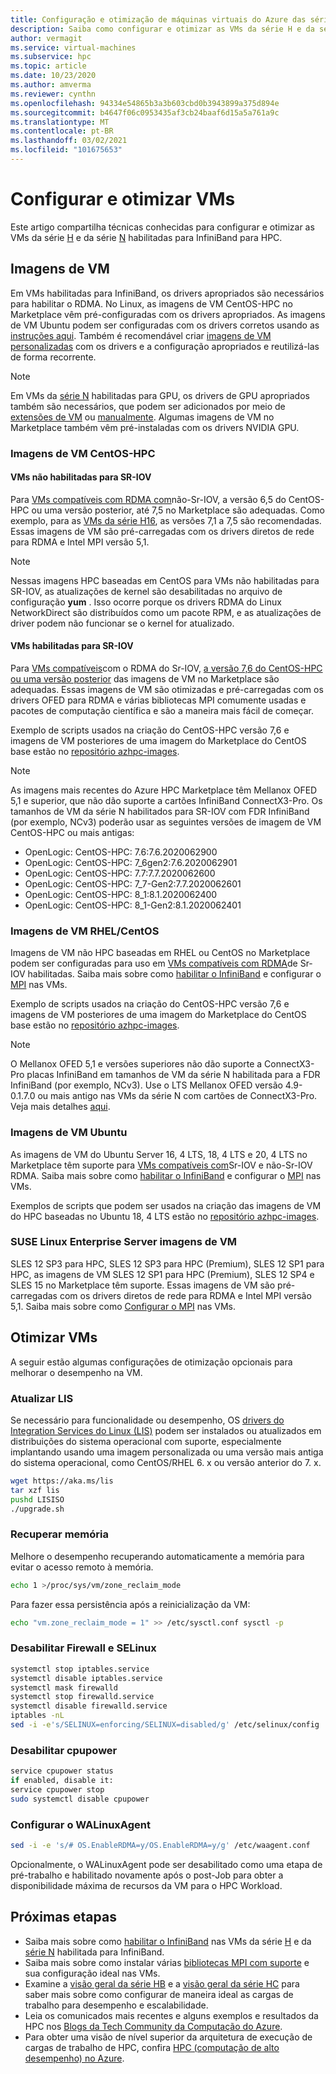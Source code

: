 ```yaml
---
title: Configuração e otimização de máquinas virtuais do Azure das séries H e N-Series habilitadas para InfiniBand
description: Saiba como configurar e otimizar as VMs da série H e da série N habilitada para InfiniBand para HPC.
author: vermagit
ms.service: virtual-machines
ms.subservice: hpc
ms.topic: article
ms.date: 10/23/2020
ms.author: amverma
ms.reviewer: cynthn
ms.openlocfilehash: 94334e54865b3a3b603cbd0b3943899a375d894e
ms.sourcegitcommit: b4647f06c0953435af3cb24baaf6d15a5a761a9c
ms.translationtype: MT
ms.contentlocale: pt-BR
ms.lasthandoff: 03/02/2021
ms.locfileid: "101675653"
---
```

# <a name="configure-and-optimize-vms"></a>Configurar e otimizar VMs

Este artigo compartilha técnicas conhecidas para configurar e otimizar as VMs da série [H](../../sizes-hpc.md) e da série [N](../../sizes-gpu.md) habilitadas para InfiniBand para HPC.

## <a name="vm-images"></a>Imagens de VM
Em VMs habilitadas para InfiniBand, os drivers apropriados são necessários para habilitar o RDMA. No Linux, as imagens de VM CentOS-HPC no Marketplace vêm pré-configuradas com os drivers apropriados. As imagens de VM Ubuntu podem ser configuradas com os drivers corretos usando as [instruções aqui](https://techcommunity.microsoft.com/t5/azure-compute/configuring-infiniband-for-ubuntu-hpc-and-gpu-vms/ba-p/1221351). Também é recomendável criar [imagens de VM personalizadas](../../linux/tutorial-custom-images.md) com os drivers e a configuração apropriados e reutilizá-las de forma recorrente.

> [!NOTE]
> Em VMs da [série N](../../sizes-gpu.md) habilitadas para GPU, os drivers de GPU apropriados também são necessários, que podem ser adicionados por meio de [extensões de VM](../../extensions/hpccompute-gpu-linux.md) ou [manualmente](../../linux/n-series-driver-setup.md). Algumas imagens de VM no Marketplace também vêm pré-instaladas com os drivers NVIDIA GPU.

### <a name="centos-hpc-vm-images"></a>Imagens de VM CentOS-HPC

#### <a name="non-sr-iov-enabled-vms"></a>VMs não habilitadas para SR-IOV
Para [VMs compatíveis com RDMA com](../../sizes-hpc.md#rdma-capable-instances)não-Sr-IOV, a versão 6,5 do CentOS-HPC ou uma versão posterior, até 7,5 no Marketplace são adequadas. Como exemplo, para as [VMs da série H16](../../h-series.md), as versões 7,1 a 7,5 são recomendadas. Essas imagens de VM são pré-carregadas com os drivers diretos de rede para RDMA e Intel MPI versão 5,1.

> [!NOTE]
> Nessas imagens HPC baseadas em CentOS para VMs não habilitadas para SR-IOV, as atualizações de kernel são desabilitadas no arquivo de configuração **yum** . Isso ocorre porque os drivers RDMA do Linux NetworkDirect são distribuídos como um pacote RPM, e as atualizações de driver podem não funcionar se o kernel for atualizado.

#### <a name="sr-iov-enabled-vms"></a>VMs habilitadas para SR-IOV
  Para [VMs compatíveis](../../sizes-hpc.md#rdma-capable-instances)com o RDMA do Sr-IOV, [a versão 7,6 do CentOS-HPC ou uma versão posterior](https://techcommunity.microsoft.com/t5/Azure-Compute/CentOS-HPC-VM-Image-for-SR-IOV-enabled-Azure-HPC-VMs/ba-p/665557) das imagens de VM no Marketplace são adequadas. Essas imagens de VM são otimizadas e pré-carregadas com os drivers OFED para RDMA e várias bibliotecas MPI comumente usadas e pacotes de computação científica e são a maneira mais fácil de começar.

  Exemplo de scripts usados na criação do CentOS-HPC versão 7,6 e imagens de VM posteriores de uma imagem do Marketplace do CentOS base estão no [repositório azhpc-images](https://github.com/Azure/azhpc-images/tree/master/centos).
  
  > [!NOTE] 
  > As imagens mais recentes do Azure HPC Marketplace têm Mellanox OFED 5,1 e superior, que não dão suporte a cartões InfiniBand ConnectX3-Pro. Os tamanhos de VM da série N habilitados para SR-IOV com FDR InfiniBand (por exemplo, NCv3) poderão usar as seguintes versões de imagem de VM CentOS-HPC ou mais antigas:
  >- OpenLogic: CentOS-HPC: 7.6:7.6.2020062900
  >- OpenLogic: CentOS-HPC: 7_6gen2:7.6.2020062901
  >- OpenLogic: CentOS-HPC: 7.7:7.7.2020062600
  >- OpenLogic: CentOS-HPC: 7_7-Gen2:7.7.2020062601
  >- OpenLogic: CentOS-HPC: 8_1:8.1.2020062400
  >- OpenLogic: CentOS-HPC: 8_1-Gen2:8.1.2020062401


### <a name="rhelcentos-vm-images"></a>Imagens de VM RHEL/CentOS
Imagens de VM não HPC baseadas em RHEL ou CentOS no Marketplace podem ser configuradas para uso em [VMs compatíveis com RDMA](../../sizes-hpc.md#rdma-capable-instances)de Sr-IOV habilitadas. Saiba mais sobre como [habilitar o InfiniBand](enable-infiniband.md) e configurar o [MPI](setup-mpi.md) nas VMs.

  Exemplo de scripts usados na criação do CentOS-HPC versão 7,6 e imagens de VM posteriores de uma imagem do Marketplace do CentOS base estão no [repositório azhpc-images](https://github.com/Azure/azhpc-images/tree/master/centos).
  
  > [!NOTE]
  > O Mellanox OFED 5,1 e versões superiores não dão suporte a ConnectX3-Pro placas InfiniBand em tamanhos de VM da série N habilitada para a FDR InfiniBand (por exemplo, NCv3). Use o LTS Mellanox OFED versão 4.9-0.1.7.0 ou mais antigo nas VMs da série N com cartões de ConnectX3-Pro. Veja mais detalhes [aqui](https://www.mellanox.com/products/infiniband-drivers/linux/mlnx_ofed).

### <a name="ubuntu-vm-images"></a>Imagens de VM Ubuntu
As imagens de VM do Ubuntu Server 16, 4 LTS, 18, 4 LTS e 20, 4 LTS no Marketplace têm suporte para [VMs compatíveis com](../../sizes-hpc.md#rdma-capable-instances)Sr-IOV e não-Sr-IOV RDMA. Saiba mais sobre como [habilitar o InfiniBand](enable-infiniband.md) e configurar o [MPI](setup-mpi.md) nas VMs.

  Exemplos de scripts que podem ser usados na criação das imagens de VM do HPC baseadas no Ubuntu 18, 4 LTS estão no [repositório azhpc-images](https://github.com/Azure/azhpc-images/tree/master/ubuntu/ubuntu-18.x/ubuntu-18.04-hpc).

### <a name="suse-linux-enterprise-server-vm-images"></a>SUSE Linux Enterprise Server imagens de VM
SLES 12 SP3 para HPC, SLES 12 SP3 para HPC (Premium), SLES 12 SP1 para HPC, as imagens de VM SLES 12 SP1 para HPC (Premium), SLES 12 SP4 e SLES 15 no Marketplace têm suporte. Essas imagens de VM são pré-carregadas com os drivers diretos de rede para RDMA e Intel MPI versão 5,1. Saiba mais sobre como [Configurar o MPI](setup-mpi.md) nas VMs.

## <a name="optimize-vms"></a>Otimizar VMs

A seguir estão algumas configurações de otimização opcionais para melhorar o desempenho na VM.

### <a name="update-lis"></a>Atualizar LIS

Se necessário para funcionalidade ou desempenho, OS [drivers do Integration Services do Linux (LIS)](../../linux/endorsed-distros.md) podem ser instalados ou atualizados em distribuições do sistema operacional com suporte, especialmente implantando usando uma imagem personalizada ou uma versão mais antiga do sistema operacional, como CentOS/RHEL 6. x ou versão anterior do 7. x.

```bash
wget https://aka.ms/lis
tar xzf lis
pushd LISISO
./upgrade.sh
```

### <a name="reclaim-memory"></a>Recuperar memória

Melhore o desempenho recuperando automaticamente a memória para evitar o acesso remoto à memória.

```bash
echo 1 >/proc/sys/vm/zone_reclaim_mode
```

Para fazer essa persistência após a reinicialização da VM:

```bash
echo "vm.zone_reclaim_mode = 1" >> /etc/sysctl.conf sysctl -p
```

### <a name="disable-firewall-and-selinux"></a>Desabilitar Firewall e SELinux

```bash
systemctl stop iptables.service
systemctl disable iptables.service
systemctl mask firewalld
systemctl stop firewalld.service
systemctl disable firewalld.service
iptables -nL
sed -i -e's/SELINUX=enforcing/SELINUX=disabled/g' /etc/selinux/config
```

### <a name="disable-cpupower"></a>Desabilitar cpupower

```bash
service cpupower status
if enabled, disable it:
service cpupower stop
sudo systemctl disable cpupower
```

### <a name="configure-walinuxagent"></a>Configurar o WALinuxAgent

```bash
sed -i -e 's/# OS.EnableRDMA=y/OS.EnableRDMA=y/g' /etc/waagent.conf
```
Opcionalmente, o WALinuxAgent pode ser desabilitado como uma etapa de pré-trabalho e habilitado novamente após o post-Job para obter a disponibilidade máxima de recursos da VM para o HPC Workload.


## <a name="next-steps"></a>Próximas etapas

- Saiba mais sobre como [habilitar o InfiniBand](enable-infiniband.md) nas VMs da série [H](../../sizes-hpc.md) e da [série N](../../sizes-gpu.md) habilitada para InfiniBand.
- Saiba mais sobre como instalar várias [bibliotecas MPI com suporte](setup-mpi.md) e sua configuração ideal nas VMs.
- Examine a [visão geral da série HB](hb-series-overview.md) e a [visão geral da série HC](hc-series-overview.md) para saber mais sobre como configurar de maneira ideal as cargas de trabalho para desempenho e escalabilidade.
- Leia os comunicados mais recentes e alguns exemplos e resultados da HPC nos [Blogs da Tech Community da Computação do Azure](https://techcommunity.microsoft.com/t5/azure-compute/bg-p/AzureCompute).
- Para obter uma visão de nível superior da arquitetura de execução de cargas de trabalho de HPC, confira [HPC (computação de alto desempenho) no Azure](/azure/architecture/topics/high-performance-computing/).
